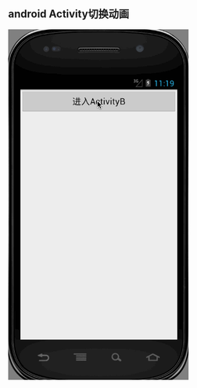 ## android Activity切换动画
![切换动画](https://github.com/JingYaoChen/android/raw/master/ActivityAnimation.gif)